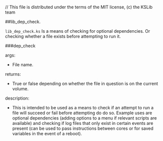 // This file is distributed under the terms of the MIT license, (c) the KSLib team

##lib_dep_check.

``lib_dep_check.ks`` Is a means of checking for optional dependencies. Or checking whether a file exists before attempting to run it. 


###dep_check

args:
  * File name.
  
returns:
  * True or false depending on whether the file in question is on the current volume.
  
description:
  * This is intended to be used as a means to check if an attempt to run a file will succeed or fail before attempting do do so. Example uses are optional dependencies (adding options to a menu if relevant scripts are available) and checking if log files that only exist in certain events are present (can be used to pass instructions between cores or for saved variables in the event of a reboot). 
